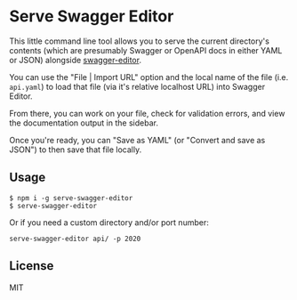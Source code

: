 # Serve Swagger Editor

This little command line tool allows you to serve the current directory's
contents (which are presumably Swagger or OpenAPI docs in either YAML or JSON)
alongside [swagger-editor](https://github.com/swagger-api/swagger-editor).

You can use the "File | Import URL" option and the local name of the file
(i.e. `api.yaml`) to load that file (via it's relative localhost URL) into
Swagger Editor.

From there, you can work on your file, check for validation errors, and view
the documentation output in the sidebar.

Once you're ready, you can "Save as YAML" (or "Convert and save as JSON") to
then save that file locally.

## Usage

```
$ npm i -g serve-swagger-editor
$ serve-swagger-editor
```

Or if you need a custom directory and/or port number:
```
serve-swagger-editor api/ -p 2020
```

## License

MIT
